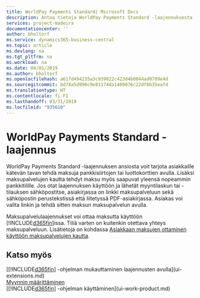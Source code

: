 ```yaml
---
title: WorldPay Payments Standard| Microsoft Docs
description: Antaa tietoja WorldPay Payments Standard -laajennuksesta
services: project-madeira
documentationcenter: ''
author: bholtorf
ms.service: dynamics365-business-central
ms.topic: article
ms.devlang: na
ms.tgt_pltfrm: na
ms.workload: na
ms.date: 04/01/2019
ms.author: bholtorf
ms.openlocfilehash: a61fd494235a3c939822c423d4b0044ad0709e4d
ms.sourcegitcommit: bd78a5d990c9e83174da1409076c22df8b35eafd
ms.translationtype: HT
ms.contentlocale: fi-FI
ms.lasthandoff: 03/31/2019
ms.locfileid: "935610"
---
```

# <a name="the-worldpay-payments-standard-extension"></a>WorldPay Payments Standard -laajennus
WorldPay Payments Standard -laajennuksen ansiosta voit tarjota asiakkaille kätevän tavan tehdä maksuja pankkisiirtojen tai luottokorttien avulla. Lisäksi maksupalvelujen kautta tehdyt maksu myös saapuvat yleensä nopeammin pankkitilille.
Jos otat laajennuksen käyttöön ja lähetät myyntilaskun tai -tilauksen sähköpostitse, asiakirjassa on linkki maksupalveluun sekä sähköpostin perustekstissä että liitetyssä PDF-asiakirjassa. Asiakas voi valita linkin ja tehdä sitten maksun maksupalvelun avulla.

Maksupalvelulaajennukset voi ottaa maksutta käyttöön [!INCLUDE[d365fin](includes/d365fin_md.md)]issa. Tiliä varten on kuitenkin otettava yhteys maksupalveluun. Lisätietoja on kohdassa [Asiakkaan maksujen ottaminen käyttöön maksupalvelujen kautta](sales-how-enable-payment-service-extensions.md).

## <a name="see-also"></a>Katso myös
[[!INCLUDE[d365fin](includes/d365fin_md.md)] -ohjelman mukauttaminen laajennusten avulla](ui-extensions.md)  
[Myynnin määrittäminen](sales-setup-sales.md)  
[[!INCLUDE[d365fin](includes/d365fin_md.md)] -ohjelman käyttäminen](ui-work-product.md)
